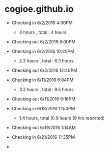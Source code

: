# cogioe.github.io

- Checking in 6/2/2016 4:00PM
  - 4 hours  , total : 4 hours
- Checking out 6/2/2016 8:00PM

- Checking in 6/2/2016 10:20PM
  - 2.3 hours , total :  6.3 hours
- Checking out 6/2/2016 12:40PM

- Checking in 6/11/2016 6:04PM
  - 3.2 hours , total :  9.5 hours
- Checking out 6/11/2016 9:16PM

- Checking in 6/18/2016 11:50PM
  - 1.4 hours, total 10.9 hours (9 hrs reported) 
- Checking out 6/19/2016 1:14AM 

- Checking in 6/21/2016 11:35PM 
- 
